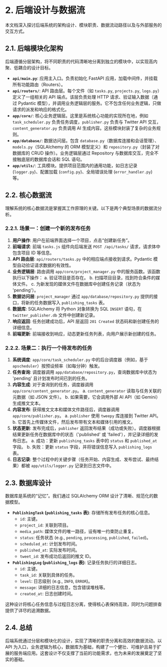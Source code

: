 # 2. 后端设计与数据流

本文档深入探讨后端系统的架构设计、模块职责、数据流动路径以及与外部服务的交互方式。

## 2.1. 后端模块化架构

后端遵循分层架构，将不同职责的代码清晰地分离到独立的模块中，以实现高内聚、低耦合的设计目标。

-   **`api/main.py`**: 应用主入口。负责初始化 FastAPI 应用，加载中间件，并挂载所有功能路由（Routers）。
-   **`api/routers/`**: API 路由层。每个文件（如 `tasks.py`, `projects.py`, `logs.py`）定义了一组相关的 API 端点。该层负责处理 HTTP 请求、验证输入数据（通过 Pydantic 模型），并调用业务逻辑层的服务。它不包含任何业务逻辑，只做请求的派发和响应的格式化。
-   **`app/core/`**: 核心业务逻辑层。这里是系统核心功能的实现所在地，例如 `task_scheduler.py` 负责任务调度，`publisher.py` 负责与 Twitter API 交互，`content_generator.py` 负责调用 AI 生成内容。这些模块封装了复杂的业务规则。
-   **`app/database/`**: 数据访问层。包含 `database.py`（数据库连接和会话管理）、`models.py`（SQLAlchemy 的 ORM 模型定义）和 `repository.py`（封装了对数据库的 CRUD 操作）。业务逻辑层通过 Repository 与数据库交互，完全不接触底层的数据库会话和 SQL 语句。
-   **`app/utils/`**: 工具模块。提供项目范围内的通用功能，如日志记录 (`logger.py`)、配置加载 (`config.py`)、全局错误处理 (`error_handler.py`) 等。

## 2.2. 核心数据流

理解系统的核心数据流是掌握其工作原理的关键。以下是两个典型场景的数据流分析。

### 2.2.1. 场景一：创建一个新的发布任务

1.  **用户操作**: 用户在前端界面选择一个项目，点击“创建新任务”。
2.  **前端请求**: 前端 `tasks.js` 组件向后端发送 `POST /api/tasks/` 请求，请求体中包含项目 ID 等信息。
3.  **API 路由层**: `api/routers/tasks.py` 中的相应端点接收到请求。Pydantic 模型自动验证请求数据的有效性。
4.  **业务逻辑层**: 路由调用 `app/core/project_manager.py` 中的服务函数。该函数执行以下操作：
    a.  验证项目是否存在。
    b.  扫描项目目录，找到符合条件的媒体文件。
    c.  为新发现的媒体文件在数据库中创建任务记录（状态为 'pending'）。
5.  **数据访问层**: `project_manager` 通过 `app/database/repository.py` 提供的接口，将新的任务数据写入 `publishing_tasks` 表。
6.  **数据库**: SQLAlchemy 将 Python 对象转换为 SQL `INSERT` 语句，在 `twitter_publisher.db` 文件中创建新记录。
7.  **响应返回**: 任务创建成功后，API 层返回 `201 Created` 状态码和新创建任务的详细信息。
8.  **前端更新**: 前端接收到响应，动态更新任务列表，向用户展示新创建的任务。

### 2.2.2. 场景二：执行一个待发布的任务

1.  **系统调度**: `app/core/task_scheduler.py` 中的后台调度器（例如，基于 `apscheduler`）按预设频率（如每分钟）触发。
2.  **任务查询**: 调度器调用 `app/database/repository.py`，查询数据库中状态为 'pending' 且计划发布时间已到的任务。
3.  **内容生成**: 对于查询到的任务，调度器调用 `app/core/content_generator.py`。
    a.  `content_generator` 读取与任务关联的元数据（如 JSON 文件）。
    b.  如果需要，它会调用外部 AI API（如 Gemini）生成推文文本。
4.  **内容发布**: 获得推文文本和媒体文件路径后，调度器调用 `app/core/publisher.py`。
    a.  `publisher` 使用 `tweepy` 库连接到 Twitter API。
    b.  它首先上传媒体文件，然后发布带有文本和媒体引用的推文。
5.  **状态更新**: 发布完成后，`publisher` 返回发布结果（成功或失败）。调度器根据结果更新任务在数据库中的状态（'published' 或 'failed'），并记录详细的发布日志。
    a.  成功：更新 `publishing_tasks` 表中的 `status` 和 `published_at` 字段。
    b.  失败：更新 `status` 字段，并将错误信息写入 `publishing_logs` 表。
6.  **日志记录**: 整个过程中的关键步骤（任务开始、内容生成、发布尝试、最终结果）都被 `app/utils/logger.py` 记录到日志文件中。

## 2.3. 数据库设计

数据库是系统的“记忆”。我们通过 SQLAlchemy ORM 设计了清晰、规范化的数据模型。

-   **`PublishingTask` (`publishing_tasks` 表)**: 存储所有发布任务的核心信息。
    -   `id`: 主键。
    -   `project_id`: 关联到项目。
    -   `media_path`: 媒体文件的唯一路径，设有唯一约束防止重复。
    -   `status`: 任务状态 (e.g., `pending`, `processing`, `published`, `failed`)。
    -   `scheduled_at`: 计划发布时间。
    -   `published_at`: 实际发布时间。
    -   `tweet_id`: 发布成功后返回的推文 ID。
-   **`PublishingLog` (`publishing_logs` 表)**: 记录任务执行的详细日志。
    -   `id`: 主键。
    -   `task_id`: 关联到具体的任务。
    -   `level`: 日志级别 (e.g., `INFO`, `ERROR`)。
    -   `message`: 详细的日志信息，包含错误堆栈等。
    -   `created_at`: 日志创建时间。

这种设计将核心任务信息与过程日志分离，使得核心表保持高效，同时为问题排查提供了详尽的追溯数据。

## 2.4. 总结

后端系统通过分层和模块化的设计，实现了清晰的职责分离和高效的数据流动。以 API 为入口，业务逻辑为核心，数据库为基础，构建了一个健壮、可维护且易于扩展的服务端应用。这套设计不仅支撑了当前的功能需求，也为未来的发展奠定了坚实的基础。